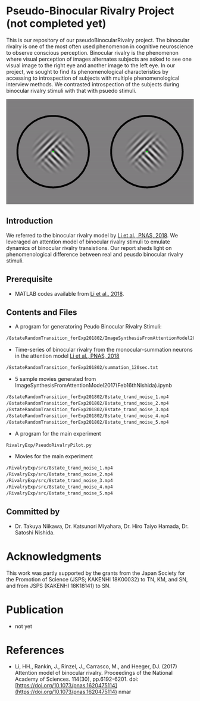 # Pseudo-Binocular Rivalry Project (not completed yet)
   This is our repository of our pseudoBinocularRivalry project. The binocular rivalry is one of the most often used phenomenon in cognitive neuroscience to observe conscious perception. Binocular rivalry is the phenomenon where visual perception of images alternates subjects are asked to see one visual image to the right eye and another image to the left eye. In our project, we sought to find its phenomenological characteristics by accessing to introspection of subjects with multiple phenomenological interview methods. We contrasted introspection of the subjects during binocular rivalry stimuli with that with psuedo stimuli.

![FBR](FBR.gif#style=centerme)

## Introduction

We referred to the binocular rivalry model by [Li et al., PNAS, 2018](http://www.pnas.org/content/114/30/E6192). We leveraged an attention model of binocular rivalry stimuli to emulate dynamics of binocular rivalry transistions. Our report sheds light on phenomenological difference between real and peusdo binocular rivalry stimuli.

## Prerequisite
- MATLAB codes available from [Li et al., 2018](http://www.pnas.org/content/114/30/E6192).

## Contents and Files
- A program for generatoring Peudo Binocular Rivalry Stimuli:
```bash
/8stateRandomTransition_forExp201802/ImageSynthesisFromAttentionModel2017(Feb16thNishida).ipynb
```
- Time-series of binocular rivalry from the monocular-summation neurons in the attention model [Li et al., PNAS, 2018](http://www.pnas.org/content/114/30/E6192)
```bash
/8stateRandomTransition_forExp201802/summation_120sec.txt
```
- 5 sample movies generated from ImageSynthesisFromAttentionModel2017(Feb16thNishida).ipynb
```bash
/8stateRandomTransition_forExp201802/8state_trand_noise_1.mp4
/8stateRandomTransition_forExp201802/8state_trand_noise_2.mp4
/8stateRandomTransition_forExp201802/8state_trand_noise_3.mp4
/8stateRandomTransition_forExp201802/8state_trand_noise_4.mp4
/8stateRandomTransition_forExp201802/8state_trand_noise_5.mp4
```
- A program for the main experiment
```bash
RivalryExp/PseudoRivalryPilot.py
```
- Movies for the main experiment
```bash
/RivalryExp/src/8state_trand_noise_1.mp4
/RivalryExp/src/8state_trand_noise_2.mp4
/RivalryExp/src/8state_trand_noise_3.mp4
/RivalryExp/src/8state_trand_noise_4.mp4
/RivalryExp/src/8state_trand_noise_5.mp4
```

## Committed by
- Dr. Takuya Niikawa, Dr. Katsunori Miyahara, Dr. Hiro Taiyo Hamada, Dr. Satoshi Nishida.

# Acknowledgments
This work was partly supported by the grants from the Japan Society for the Promotion of Science (JSPS; KAKENHI 18K00032) to TN, KM, and SN, and from JSPS (KAKENHI 18K18141) to SN.

# Publication
- not yet

# References
- Li, HH., Rankin, J., Rinzel, J., Carrasco, M., and Heeger, DJ. (2017) Attention model of binocular rivalry. Proceedings of the National Academy of Sciences. 114(30), pp.6192-6201. doi: [https://doi.org/10.1073/pnas.1620475114](https://doi.org/10.1073/pnas.1620475114)
nmar
